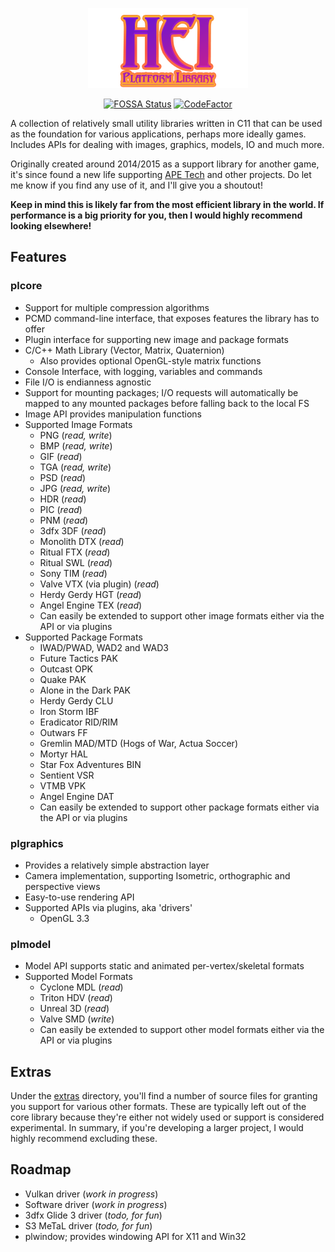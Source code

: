 <div align="center">

![Logo](resources/logo.png)

[![FOSSA Status](https://app.fossa.io/api/projects/git%2Bgithub.com%2FTalonBraveInfo%2Fplatform.svg?type=shield)](https://app.fossa.io/projects/git%2Bgithub.com%2FTalonBraveInfo%2Fplatform?ref=badge_shield) [![CodeFactor](https://www.codefactor.io/repository/github/oldtimes-software/hei/badge)](https://www.codefactor.io/repository/github/oldtimes-software/hei)

</div>

A collection of relatively small utility libraries written in C11 that can be used as the foundation for various applications, perhaps more ideally games.
Includes APIs for dealing with images, graphics, models, IO and much more.

Originally created around 2014/2015 as a support library for another game, it's since found
a new life supporting [APE Tech](https://www.hogsy.me/p/yin.html) and other projects.
Do let me know if you find any use of it, and I'll give you a shoutout!

**Keep in mind this is likely far from the most efficient library in the world.
If performance is a big priority for you, then I would highly recommend looking elsewhere!**

## Features

### plcore
- Support for multiple compression algorithms
- PCMD command-line interface, that exposes features the library has to offer
- Plugin interface for supporting new image and package formats
- C/C++ Math Library (Vector, Matrix, Quaternion)
    - Also provides optional OpenGL-style matrix functions
- Console Interface, with logging, variables and commands
- File I/O is endianness agnostic
- Support for mounting packages; I/O requests will automatically be mapped to any 
mounted packages before falling back to the local FS
- Image API provides manipulation functions
- Supported Image Formats
  - PNG (*read, write*)
  - BMP (*read, write*)
  - GIF (*read*)
  - TGA (*read, write*)
  - PSD (*read*)
  - JPG (*read, write*)
  - HDR (*read*)
  - PIC (*read*)
  - PNM (*read*)
  - 3dfx 3DF (*read*)
  - Monolith DTX (*read*)
  - Ritual FTX (*read*)
  - Ritual SWL (*read*)
  - Sony TIM (*read*)
  - Valve VTX (via plugin) (*read*)
  - Herdy Gerdy HGT (*read*)
  - Angel Engine TEX (*read*)
  - Can easily be extended to support other image formats either via the API or via plugins
- Supported Package Formats
  - IWAD/PWAD, WAD2 and WAD3
  - Future Tactics PAK
  - Outcast OPK
  - Quake PAK
  - Alone in the Dark PAK
  - Herdy Gerdy CLU
  - Iron Storm IBF
  - Eradicator RID/RIM
  - Outwars FF
  - Gremlin MAD/MTD (Hogs of War, Actua Soccer)
  - Mortyr HAL
  - Star Fox Adventures BIN
  - Sentient VSR
  - VTMB VPK
  - Angel Engine DAT
  - Can easily be extended to support other package formats either via the API or via plugins

### plgraphics
- Provides a relatively simple abstraction layer
- Camera implementation, supporting Isometric, orthographic and perspective views
- Easy-to-use rendering API
- Supported APIs via plugins, aka 'drivers'
  - OpenGL 3.3
  
### plmodel
- Model API supports static and animated per-vertex/skeletal formats
- Supported Model Formats
    - Cyclone MDL (*read*)
    - Triton HDV (*read*)
    - Unreal 3D (*read*)
    - Valve SMD (*write*)
    - Can easily be extended to support other model formats either via the API or via plugins

## Extras

Under the [extras](extras) directory, you'll find a number of source files for granting you support for various other formats. These are typically left out of the core library because they're either not widely used or support is considered experimental. In summary, if you're developing a larger project, I would highly recommend excluding these.

## Roadmap

- Vulkan driver (*work in progress*)
- Software driver (*work in progress*)
- 3dfx Glide 3 driver (*todo, for fun*)
- S3 MeTaL driver (*todo, for fun*)
- plwindow; provides windowing API for X11 and Win32

